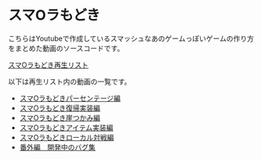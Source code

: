 # スマOラもどき

こちらはYoutubeで作成しているスマッシュなあのゲームっぽいゲームの作り方をまとめた動画のソースコードです。

[スマOラもどき再生リスト](https://www.youtube.com/playlist?list=PLBfIC2sNiO-7yJz9kb8GStWiGqbn6p25n)

以下は再生リスト内の動画の一覧です。

- [スマOラもどきパーセンテージ編](https://youtu.be/wHhBclY9dt0)
- [スマOラもどき復帰実装編](https://youtu.be/DcWn5VN-4RA)
- [スマOラもどき崖つかみ編](https://youtu.be/6X7it_ASMz8)
- [スマOラもどきアイテム実装編](https://youtu.be/VfiXR8Apjh0)
- [スマOラもどきローカル対戦編](https://youtu.be/co8OeMfHH6g)
- [番外編　開発中のバグ集](https://youtube.com/shorts/aGwF9F34KSY?feature=share)
